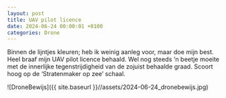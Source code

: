 ```yaml
---
layout: post
title: UAV pilot licence
date: 2024-06-24 00:00:01 +0100
categories: Drone
---
```


Binnen de lijntjes  kleuren; heb ik weinig aanleg voor, maar doe mijn best. Heel braaf mijn  UAV pilot licence behaald. Wel nog steeds ‘n beetje moeite met de  innerlijke tegenstrijdigheid van de zojuist behaalde graad. Scoort hoog  op de ‘Stratenmaker op zee’ schaal.

![DroneBewijs]({{ site.baseurl }}//assets/2024-06-24_dronebewijs.jpg)
